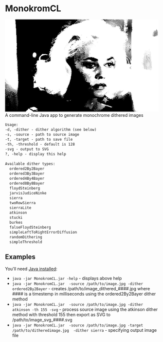 # MonokromCL

![Screenshot](screenshots/jeanne_moreau_la_baie_des_anges_dithered_1516519350150.jpg)
A command-line Java app to generate monochrome dithered images

```
Usage:
-d, -dither - dither algorithm (see below)
-s, -source - path to source image
-t, -target - path to save file
-th, -threshold - default is 128
-svg - output to SVG
?, -help - display this help

Available dither types:
  ordered2By2Bayer
  ordered3By3Bayer
  ordered4By4Bayer
  ordered8By8Bayer
  floydSteinberg
  jarvisJudiceNinke
  sierra
  twoRowSierra
  sierraLite
  atkinson
  stucki
  burkes
  falseFloydSteinberg
  simpleLeftToRightErrorDiffusion
  randomDithering
  simpleThreshold
```

## Examples

You'll need [Java installed](https://java.com/download):

* `java -jar MonokromCL.jar -help` - displays above help
* `java -jar MonokromCL.jar  -source /path/to/image.jpg -dither ordered2By2Bayer` - creates /path/to/image_dithered_####.jpg where #### is a timestemp in milliseconds using the ordered2By2Bayer dither method
* `java -jar MonokromCL.jar  -source /path/to/image.jpg -dither atkinson -th 155 -svg` - process source image using the atkinson dither method with threshold 155 then export as SVG to /path/to/image_svg_####.svg
* `java -jar MonokromCL.jar  -source /path/to/image.jpg -target /path/to/ditheredimage.jpg  -dither sierra` - specifying output image file
